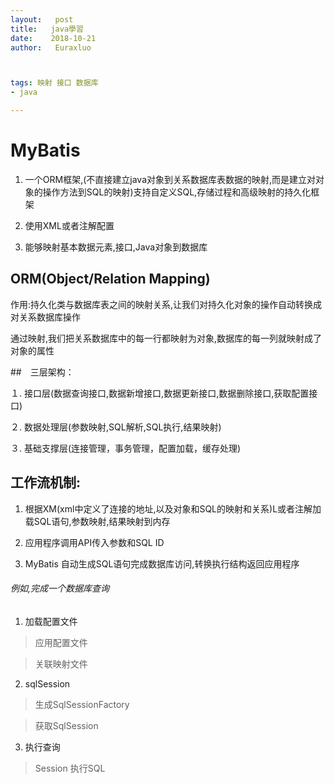 ```yaml
---
layout:   post          
title:   java學習        
date:    2018-10-21      
author:   Euraxluo           



tags: 映射 接口 数据库
- java

---
```


# MyBatis
1. 一个ORM框架,(不直接建立java对象到关系数据库表数据的映射,而是建立对对象的操作方法到SQL的映射)支持自定义SQL,存储过程和高级映射的持久化框架
2. 使用XML或者注解配置

3. 能够映射基本数据元素,接口,Java对象到数据库



## ORM(Object/Relation Mapping)

作用:持久化类与数据库表之间的映射关系,让我们对持久化对象的操作自动转换成对关系数据库操作



通过映射,我们把关系数据库中的每一行都映射为对象,数据库的每一列就映射成了对象的属性



##　三层架构：

１.	接口层(数据查询接口,数据新增接口,数据更新接口,数据删除接口,获取配置接口)

２.	数据处理层(参数映射,SQL解析,SQL执行,结果映射)

３.	基础支撑层(连接管理，事务管理，配置加载，缓存处理)



## 工作流机制:

1. 根据XM(xml中定义了连接的地址,以及对象和SQL的映射和关系)L或者注解加载SQL语句,参数映射,结果映射到内存

2. 应用程序调用API传入参数和SQL ID

3. MyBatis 自动生成SQL语句完成数据库访问,转换执行结构返回应用程序



###### 例如,完成一个数据库查询

1. 加载配置文件

>应用配置文件

>关联映射文件



2. sqlSession

>生成SqlSessionFactory

>获取SqlSession



3. 执行查询

>Session 执行SQL

